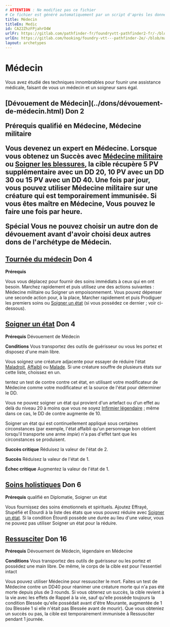 ```yaml
---
# ATTENTION : Ne modifiez pas ce fichier
# Ce fichier est généré automatiquement par un script d'après les données du module Foundry VTT officiel et de sa traduction
title: Médecin
titleEn: Medic
id: CA22ZhzFPjahrO4W
urlFr: https://gitlab.com/pathfinder-fr/foundryvtt-pathfinder2-fr/-/blob/master/data/archetypes/CA22ZhzFPjahrO4W.htm
urlEn: https://gitlab.com/hooking/foundry-vtt---pathfinder-2e/-/blob/master/packs/data/archetypes.db/medic.json
layout: archetypes
---
```

# Médecin

Vous avez étudié des techniques innombrables pour founir une assistance médicale, faisant de vous un médecin et un soigneur sans égal.

<h2 style="text-align: left;">[Dévouement de Médecin](../dons/dévouement-de-médecin.html) Don 2

**Prérequis** qualifié en Médecine, Médecine militaire

Vous devenez un expert en Médecine. Lorsque vous obtenez un Succès avec [Médecine militaire](../dons/médecine-militaire.html) ou [Soigner les blessures](../actions/soigner-les-blessures.html), la cible récupère 5 PV supplémentaire avec un DD 20, 10 PV avec un DD 30 ou 15 PV avec un DD 40. Une fois par jour, vous pouvez utiliser Médecine militaire sur une créature qui est temporairement immunisée. Si vous êtes maître en Médecine, Vous pouvez le faire une fois par heure.

**Spécial** Vous ne pouvez choisir un autre don de dévouement avant d'avoir choisi deux autres dons de l'archétype de Médecin.

## [Tournée du médecin](../dons/tournée-du-médecin.html) Don 4

**Prérequis** 

Vous vous déplacez pour fournir des soins immédiats à ceux qui en ont besoin. <a class="entity-link" data-pack="pf2e.actionspf2e" data-id="Bcxarzksqt9ezrs6" draggable="true">Marchez rapidement</a> et puis utilisez une des actions suivantes : <a class="entity-link" data-pack="pf2e.feats-srd" data-id="wYerMk6F1RZb0Fwt" draggable="true">Médecine militaire</a> ou <a class="entity-link" data-pack="pf2e.actionspf2e" data-id="KjoCEEmPGTeFE4hh" draggable="true">Soigner un empoisonnement</a>. Vous pouvez dépenser une seconde action pour, à la place, Marcher rapidement et puis <a class="entity-link" data-pack="pf2e.actionspf2e" data-id="MHLuKy4nQO2Z4Am1" draggable="true">Prodiguer les premiers soins</a> ou [Soigner un état](../dons/soigner-un-état.html) (si vous possédez ce dernier ; voir ci-dessous).

## [Soigner un état](../dons/soigner-un-état.html) Don 4

**Prérequis** Dévouement de Médecin

**Conditions** Vous transportez des outils de guérisseur ou vous les portez et disposez d'une main libre.

Vous soignez une créature adjacente pour essayer de réduire l'état [Maladroit](../conditions/maladroit.html), [Affaibli](../conditions/affaibli.html) ou [Malade](../conditions/malade.html). Si une créature souffre de plusieurs états sur cette liste, choissez en un.

tentez un test de contre contre cet état, en utilisant votre modificateur de Médecine comme votre modificateur et la source de l'état pour déterminer le DD.

Vous ne pouvez soigner un état qui provient d'un artefact ou d'un effet au delà du niveau 20 à moins que vous ne soyez [Infirmier légendaire](../dons/infirmier-légendaire.html) ; même dans ce cas, le DD de contre augmente de 10.

Soigner un état qui est continuellement appliqué sous certaines circonstances (par exemple, l'état affaibli qu'un personnage bon obtient lorsqu'il transporte une arme *impie*) n'a pas d'effet tant que les circonstances se produisent.

**Succès critique** Réduisez la valeur de l'état de 2.

**Succès** Réduisez la valeur de l'état de 1.

**Échec critique** Augmentez la valeur de l'état de 1.

## [Soins holistiques](../dons/soins-holistiques.html) Don 6

**Prérequis** qualifié en Diplomatie, Soigner un état

Vous fournissez des soins émotionnels et spirituels. Ajoutez <a class="entity-link" data-pack="pf2e.conditionitems" data-id="TBSHQspnbcqxsmjL" draggable="true"><i class="fas fa-book-open"></i>Effrayé</a>, <a class="entity-link" data-pack="pf2e.conditionitems" data-id="e1XGnhKNSQIm5IXg" draggable="true"><i class="fas fa-book-open"></i>Stupéfié</a> et <a class="entity-link" data-pack="pf2e.conditionitems" data-id="dfCMdR4wnpbYNTix" draggable="true"><i class="fas fa-book-open"></i>Étourdi</a> à la liste des états que vous pouvez réduire avec [Soigner un état](../dons/soigner-un-état.html). Si la condition Étourdi possède une durée au lieu d'une valeur, vous ne pouvez pas utiliser Soigner un état pour la réduire.

## [Ressusciter](../dons/ressusciter.html) Don 16

**Prérequis** Dévouement de Médecin, légendaire en Médecine

**Conditions** Vous transportez des outils de guérisseur ou les portez et possédez une main libre. De même, le corps de la cible est pour l'essentiel intact

Vous pouvez utiliser Médecine pour ressusciter le mort. Faites un test de Médecine contre un DD40 pour réanimer une créature morte qui n'a pas été morte depuis plus de 3 rounds. Si vous obtenez un succès, la cible revient à la vie avec les effets de <a class="entity-link" data-pack="pf2e.spells-srd" data-id="IkGYwHRLhkuoGReG" draggable="true">Rappel à la vie</a>, sauf qu'elle possède toujours la condition <a class="entity-link" data-pack="pf2e.conditionitems" data-id="Yl48xTdMh3aeQYL2" draggable="true"><i class="fas fa-book-open"></i>Blessée</a> qu'elle possédait avant d'être <a class="entity-link" data-pack="pf2e.conditionitems" data-id="yZRUzMqrMmfLu0V1" draggable="true"><i class="fas fa-book-open"></i>Mourante</a>, augmentée de 1 (ou Blessée 1 si elle n'était pas Blessée avant de mourir). Que vous obteniez un succès ou pas, la cible est temporairement immunisée à Ressusciter pendant 1 journée.
